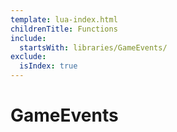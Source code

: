 ```yaml
---
template: lua-index.html
childrenTitle: Functions
include:
  startsWith: libraries/GameEvents/
exclude:
  isIndex: true
---
```


# GameEvents
